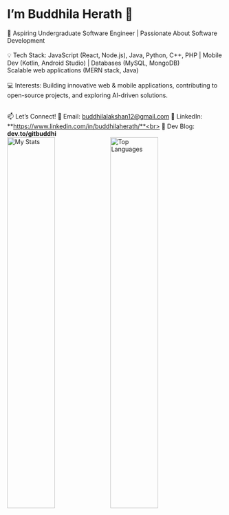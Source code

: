 # I’m Buddhila Herath 👋

🚀 Aspiring Undergraduate Software Engineer | Passionate About Software Development
<br>
<br>💡 Tech Stack: JavaScript (React, Node.js), Java, Python, C++, PHP | Mobile Dev (Kotlin, Android Studio) | Databases (MySQL, MongoDB)<br> Scalable web applications (MERN stack, Java)<br><br>
💻 Interests: Building innovative web & mobile applications, contributing to open-source projects, and exploring AI-driven solutions.<br><br>

📫 Let’s Connect!
📧 Email: buddhilalakshan12@gmail.com
🔗 LinkedIn: **https://www.linkedin.com/in/buddhilaherath/**<br>
📝 Dev Blog: **dev.to/gitbuddhi**
<br>
<img alt="My Stats" align="left" width="47%" src="https://github-readme-stats.vercel.app/api?username=gitbuddhila"/>
<img alt="Top Languages" align="left" width="47%" src="https://github-readme-stats.vercel.app/api/top-langs/?username=gitbuddhila&layout=compact"/>

